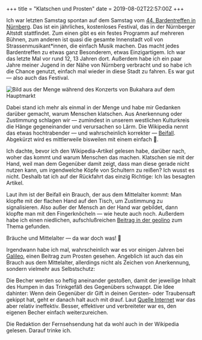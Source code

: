 +++
title = "Klatschen und Prosten"
date = 2019-08-02T22:57:00Z
+++


Ich war letzten Samstag spontan auf dem Samstag vom [44. Bardentreffen in Nürnberg](https://bardentreffen.nuernberg.de). Das ist ein jährliches, kostenloses Festival, das in der Nürnberger Altstdt stattfindet. Zum einen gibt es ein festes Programm auf mehreren Bühnen, zum anderen ist quasi die gesamte Innenstadt voll von Strassenmusikant*innen, die einfach Musik machen. Das macht jedes Bardentreffen zu etwas ganz Besonderem, etwas Einzigartigem. Ich war das letzte Mal vor rund 12, 13 Jahren dort. Außerdem habe ich ein paar Jahre meiner Jugend in der Nähe von Nürnberg verbracht und so habe ich die Chance genutzt, einfach mal wieder in diese Stadt zu fahren. Es war gut — also auch das Festival.

![Bild aus der Menge während des Konzerts von Bukahara auf dem Hauptmarkt](/2019/klatschen-und-prosten/Konzert.jpg)

Dabei stand ich mehr als einmal in der Menge und habe mir Gedanken darüber gemacht, warum Menschen klatschen. Aus Anerkennung oder Zustimmung schlagen wir — zumindest in unserem westlichen Kulturkreis die Hänge gegeneinander und verursachen so Lärm. Die Wikipedia nennt das etwas hochtrabender — und wahrscheinlich korrekter — [Beifall](https://de.m.wikipedia.org/wiki/Beifall). Abgekürzt wird es mittlerweile bisweilen mit einem einfach 👏.

Ich dachte, bevor ich den Wikipedia-Artikel gelesen habe, darüber nach, woher das kommt und warum Menschen das machen. Klatschen sie mit der Hand, weil man dem Gegenüber damit zeigt, dass man diese gerade nicht nutzen kann, um irgendwelche Köpfe von Schultern zu reißen? Ich wusst es nicht. Deshalb tat ich auf der Rückfahrt das einzig Richtige: Ich las besagten Artikel.

Laut ihm ist der Beifall ein Brauch, der aus dem Mittelalter kommt: Man klopfte mit der flachen Hand auf den Tisch, um Zustimmung zu signalisieren. Also außer der Mensch an der Hand war gebildet, dann klopfte man mit den Fingerknöcheln — wie heute auch noch. Außerdem habe ich einen niedlichen, aufschlußreichen [Beitrag in der geolino](https://www.geo.de/geolino/mensch/19170-rtkl-applaus-applaus-warum-wir-beifall-klatschen) zum Thema gefunden.

Bräuche und Mittelalter — da war doch was! 🍻

Irgendwann habe ich mal, wahrscheinlich war es vor einigen Jahren bei [Galileo](https://de.wikipedia.org/wiki/Galileo_(Fernsehsendung)), einen Beitrag zum Prosten gesehen. Angeblich ist auch das ein Brauch aus dem Mittelalter, allerdings nicht als Zeichen von Anerkennung, sondern vielmehr aus Selbstschutz:

Die Becher werden so heftig aneinander gestoßen, damit der jeweilige Inhalt des Humpen in das Trinkgefäß des Gegenübers schwappt. Die Idee dahinter: Wenn dein Gegenüber dir Gift in deinen Gersten- oder Traubensaft gekippt hat, geht er danach halt auch mit drauf. Laut [Quelle Internet](https://de.m.wikipedia.org/wiki/Trinkkultur_in_Europa#Anstoßen) war das aber relativ ineffektiv. Besser, effektiver und verbreiteter war es, den eigenen Becher einfach weiterzureichen.

Die Redaktion der Fernsehsendung hat da wohl auch in der Wikipedia gelesen. Darauf trinke ich.
